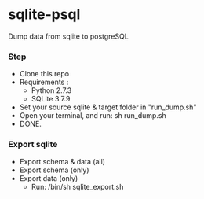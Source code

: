 # sqlite-psql
Dump data from sqlite to postgreSQL

### Step
* Clone this repo
* Requirements :
  - Python 2.7.3
  - SQLite 3.7.9 
* Set your source sqlite & target folder in "run_dump.sh"
* Open your terminal, and run: sh run_dump.sh
* DONE.

### Export sqlite
* Export schema & data (all)
* Export schema (only)
* Export data (only)
  - Run: /bin/sh sqlite_export.sh
